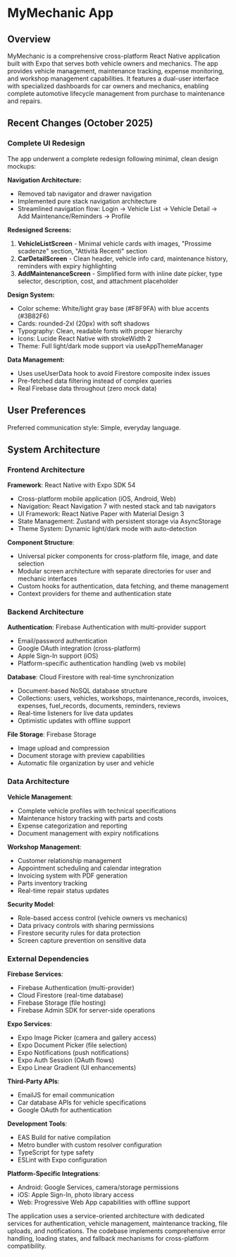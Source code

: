 # MyMechanic App

## Overview

MyMechanic is a comprehensive cross-platform React Native application built with Expo that serves both vehicle owners and mechanics. The app provides vehicle management, maintenance tracking, expense monitoring, and workshop management capabilities. It features a dual-user interface with specialized dashboards for car owners and mechanics, enabling complete automotive lifecycle management from purchase to maintenance and repairs.

## Recent Changes (October 2025)

### Complete UI Redesign
The app underwent a complete redesign following minimal, clean design mockups:

**Navigation Architecture:**
- Removed tab navigator and drawer navigation
- Implemented pure stack navigation architecture
- Streamlined navigation flow: Login → Vehicle List → Vehicle Detail → Add Maintenance/Reminders → Profile

**Redesigned Screens:**
1. **VehicleListScreen** - Minimal vehicle cards with images, "Prossime scadenze" section, "Attività Recenti" section
2. **CarDetailScreen** - Clean header, vehicle info card, maintenance history, reminders with expiry highlighting
3. **AddMaintenanceScreen** - Simplified form with inline date picker, type selector, description, cost, and attachment placeholder

**Design System:**
- Color scheme: White/light gray base (#F8F9FA) with blue accents (#3B82F6)
- Cards: rounded-2xl (20px) with soft shadows
- Typography: Clean, readable fonts with proper hierarchy
- Icons: Lucide React Native with strokeWidth 2
- Theme: Full light/dark mode support via useAppThemeManager

**Data Management:**
- Uses useUserData hook to avoid Firestore composite index issues
- Pre-fetched data filtering instead of complex queries
- Real Firebase data throughout (zero mock data)

## User Preferences

Preferred communication style: Simple, everyday language.

## System Architecture

### Frontend Architecture

**Framework**: React Native with Expo SDK 54
- Cross-platform mobile application (iOS, Android, Web)
- Navigation: React Navigation 7 with nested stack and tab navigators
- UI Framework: React Native Paper with Material Design 3
- State Management: Zustand with persistent storage via AsyncStorage
- Theme System: Dynamic light/dark mode with auto-detection

**Component Structure**:
- Universal picker components for cross-platform file, image, and date selection
- Modular screen architecture with separate directories for user and mechanic interfaces
- Custom hooks for authentication, data fetching, and theme management
- Context providers for theme and authentication state

### Backend Architecture

**Authentication**: Firebase Authentication with multi-provider support
- Email/password authentication
- Google OAuth integration (cross-platform)
- Apple Sign-In support (iOS)
- Platform-specific authentication handling (web vs mobile)

**Database**: Cloud Firestore with real-time synchronization
- Document-based NoSQL database structure
- Collections: users, vehicles, workshops, maintenance_records, invoices, expenses, fuel_records, documents, reminders, reviews
- Real-time listeners for live data updates
- Optimistic updates with offline support

**File Storage**: Firebase Storage
- Image upload and compression
- Document storage with preview capabilities
- Automatic file organization by user and vehicle

### Data Architecture

**Vehicle Management**:
- Complete vehicle profiles with technical specifications
- Maintenance history tracking with parts and costs
- Expense categorization and reporting
- Document management with expiry notifications

**Workshop Management**:
- Customer relationship management
- Appointment scheduling and calendar integration
- Invoicing system with PDF generation
- Parts inventory tracking
- Real-time repair status updates

**Security Model**:
- Role-based access control (vehicle owners vs mechanics)
- Data privacy controls with sharing permissions
- Firestore security rules for data protection
- Screen capture prevention on sensitive data

### External Dependencies

**Firebase Services**:
- Firebase Authentication (multi-provider)
- Cloud Firestore (real-time database)
- Firebase Storage (file hosting)
- Firebase Admin SDK for server-side operations

**Expo Services**:
- Expo Image Picker (camera and gallery access)
- Expo Document Picker (file selection)
- Expo Notifications (push notifications)
- Expo Auth Session (OAuth flows)
- Expo Linear Gradient (UI enhancements)

**Third-Party APIs**:
- EmailJS for email communication
- Car database APIs for vehicle specifications
- Google OAuth for authentication

**Development Tools**:
- EAS Build for native compilation
- Metro bundler with custom resolver configuration
- TypeScript for type safety
- ESLint with Expo configuration

**Platform-Specific Integrations**:
- Android: Google Services, camera/storage permissions
- iOS: Apple Sign-In, photo library access
- Web: Progressive Web App capabilities with offline support

The application uses a service-oriented architecture with dedicated services for authentication, vehicle management, maintenance tracking, file uploads, and notifications. The codebase implements comprehensive error handling, loading states, and fallback mechanisms for cross-platform compatibility.